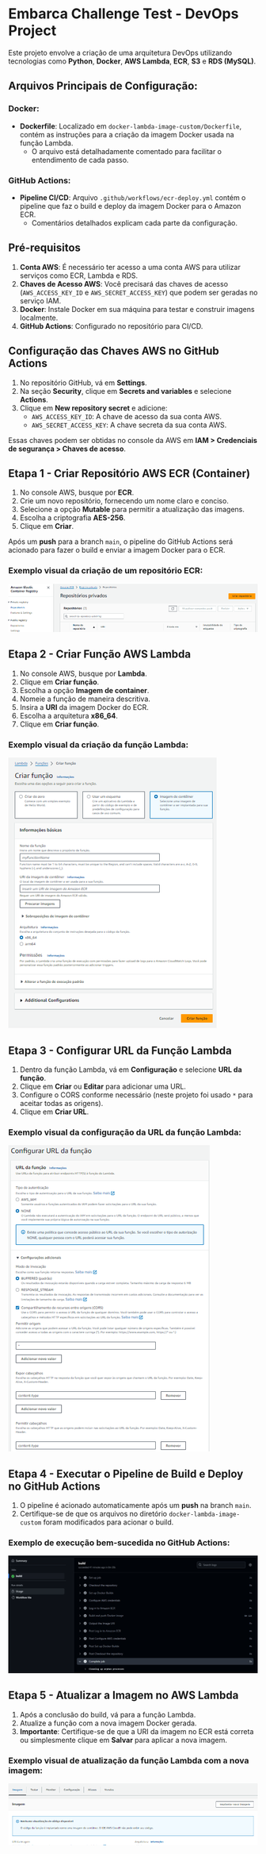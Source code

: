 # Embarca Challenge Test - DevOps Project

Este projeto envolve a criação de uma arquitetura DevOps utilizando tecnologias como **Python**, **Docker**, **AWS Lambda**, **ECR**, **S3** e **RDS (MySQL)**.

## Arquivos Principais de Configuração:

### Docker:
- **Dockerfile**: Localizado em `docker-lambda-image-custom/Dockerfile`, contém as instruções para a criação da imagem Docker usada na função Lambda.
  - O arquivo está detalhadamente comentado para facilitar o entendimento de cada passo.

### GitHub Actions:
- **Pipeline CI/CD**: Arquivo `.github/workflows/ecr-deploy.yml` contém o pipeline que faz o build e deploy da imagem Docker para o Amazon ECR.
  - Comentários detalhados explicam cada parte da configuração.

## Pré-requisitos

1. **Conta AWS**: É necessário ter acesso a uma conta AWS para utilizar serviços como ECR, Lambda e RDS.
2. **Chaves de Acesso AWS**: Você precisará das chaves de acesso (`AWS_ACCESS_KEY_ID` e `AWS_SECRET_ACCESS_KEY`) que podem ser geradas no serviço IAM.
3. **Docker**: Instale Docker em sua máquina para testar e construir imagens localmente.
4. **GitHub Actions**: Configurado no repositório para CI/CD.

## Configuração das Chaves AWS no GitHub Actions

1. No repositório GitHub, vá em **Settings**.
2. Na seção **Security**, clique em **Secrets and variables** e selecione **Actions**.
3. Clique em **New repository secret** e adicione:
   - `AWS_ACCESS_KEY_ID`: A chave de acesso da sua conta AWS.
   - `AWS_SECRET_ACCESS_KEY`: A chave secreta da sua conta AWS.

Essas chaves podem ser obtidas no console da AWS em **IAM > Credenciais de segurança > Chaves de acesso**.

## Etapa 1 - Criar Repositório AWS ECR (Container)

1. No console AWS, busque por **ECR**.
2. Crie um novo repositório, fornecendo um nome claro e conciso.
3. Selecione a opção **Mutable** para permitir a atualização das imagens.
4. Escolha a criptografia **AES-256**.
5. Clique em **Criar**.

Após um **push** para a branch `main`, o pipeline do GitHub Actions será acionado para fazer o build e enviar a imagem Docker para o ECR.

### Exemplo visual da criação de um repositório ECR:

![Criar repositório AWS ECR](img/image_criacao_container_aws_ERR.png)

## Etapa 2 - Criar Função AWS Lambda

1. No console AWS, busque por **Lambda**.
2. Clique em **Criar função**.
3. Escolha a opção **Imagem de container**.
4. Nomeie a função de maneira descritiva.
5. Insira a **URI** da imagem Docker do ECR.
6. Escolha a arquitetura **x86_64**.
7. Clique em **Criar função**.

### Exemplo visual da criação da função Lambda:

![Criar função Lambda](img/image_criacao_funcao_lambda.png)

## Etapa 3 - Configurar URL da Função Lambda

1. Dentro da função Lambda, vá em **Configuração** e selecione **URL da função**.
2. Clique em **Criar** ou **Editar** para adicionar uma URL.
3. Configure o CORS conforme necessário (neste projeto foi usado `*` para aceitar todas as origens).
4. Clique em **Criar URL**.

### Exemplo visual da configuração da URL da função Lambda:

![Configurar URL da Função Lambda](img/image_criacao_URL_FUNCAO_LAMBDA.png)

## Etapa 4 - Executar o Pipeline de Build e Deploy no GitHub Actions

1. O pipeline é acionado automaticamente após um **push** na branch `main`.
2. Certifique-se de que os arquivos no diretório `docker-lambda-image-custom` foram modificados para acionar o build.

### Exemplo de execução bem-sucedida no GitHub Actions:

![Ação no GitHub](img/image_action_exec_github.png)

## Etapa 5 - Atualizar a Imagem no AWS Lambda

1. Após a conclusão do build, vá para a função Lambda.
2. Atualize a função com a nova imagem Docker gerada.
3. **Importante**: Certifique-se de que a URI da imagem no ECR está correta ou simplesmente clique em **Salvar** para aplicar a nova imagem.

### Exemplo visual de atualização da função Lambda com a nova imagem:

![Atualizar função Lambda](img/image_build_action.png)
